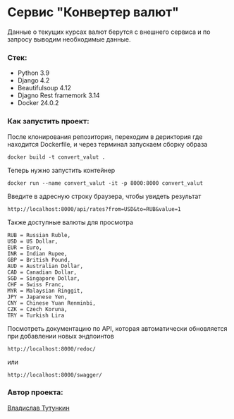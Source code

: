 # Сервис "Конвертер валют"
Данные о текущих курсах валют берутся с внешнего сервиса и по запросу выводим необходимые данные.

### Стек:
- Python 3.9
- Django 4.2
- Beautifulsoup 4.12
- Djagno Rest framemork 3.14
- Docker 24.0.2

### Как запустить проект:

После клонирования репозитория, переходим в дериктория где находится Dockerfile, и через терминал запускаем сборку образа

```
docker build -t convert_valut .
```

Теперь нужно запустить контейнер
```
docker run --name convert_valut -it -p 8000:8000 convert_valut
```

Введите в адресную строку браузера, чтобы увидеть результат  
```
http://localhost:8000/api/rates?from=USD&to=RUB&value=1
```

Также доступные валюты для просмотра
```
RUB = Russian Ruble,
USD = US Dollar,
EUR = Euro,
INR = Indian Rupee,
GBP = British Pound,
AUD = Australian Dollar,
CAD = Canadian Dollar,
SGD = Singapore Dollar,
CHF = Swiss Franc,
MYR = Malaysian Ringgit,
JPY = Japanese Yen,
CNY = Chinese Yuan Renminbi,
CZK = Czech Koruna,
TRY = Turkish Lira
```

Посмотреть документацию по API, которая автоматически обновляется при добавлении новых эндпоинтов
```
http://localhost:8000/redoc/
```
или
```
http://localhost:8000/swagger/
```

### Автор проекта:
[Владислав Тутункин](`https://github.com/TutunkinVladislav`)
